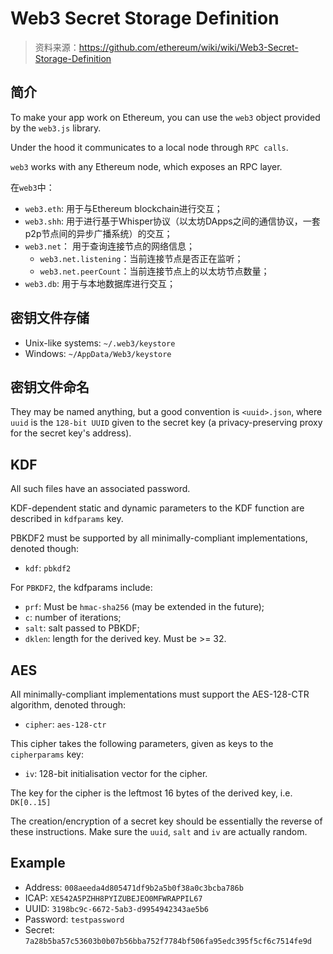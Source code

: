 # Web3 Secret Storage Definition

> 资料来源：https://github.com/ethereum/wiki/wiki/Web3-Secret-Storage-Definition

## 简介

To make your app work on Ethereum, you can use the `web3` object provided by the `web3.js` library. 

Under the hood it communicates to a local node through `RPC calls`.

`web3` works with any Ethereum node, which exposes an RPC layer.

在`web3`中：

- `web3.eth`: 用于与Ethereum blockchain进行交互；
- `web3.shh`: 用于进行基于Whisper协议（以太坊DApps之间的通信协议，一套p2p节点间的异步广播系统）的交互；
- `web3.net`： 用于查询连接节点的网络信息；
  - `web3.net.listening`：当前连接节点是否正在监听；
  - `web3.net.peerCount`：当前连接节点上的以太坊节点数量；
- `web3.db`: 用于与本地数据库进行交互；


## 密钥文件存储

- Unix-like systems: `~/.web3/keystore`
- Windows: `~/AppData/Web3/keystore`

## 密钥文件命名

They may be named anything, but a good convention is `<uuid>.json`, where `uuid` is the `128-bit UUID` given to the secret key (a privacy-preserving proxy for the secret key's address).

## KDF

All such files have an associated password.

KDF-dependent static and dynamic parameters to the KDF function are described in `kdfparams` key.

PBKDF2 must be supported by all minimally-compliant implementations, denoted though:

- `kdf`: `pbkdf2`

For `PBKDF2`, the kdfparams include:

- `prf`: Must be `hmac-sha256` (may be extended in the future);
- `c`: number of iterations;
- `salt`: salt passed to PBKDF;
- `dklen`: length for the derived key. Must be >= 32.

## AES

All minimally-compliant implementations must support the AES-128-CTR algorithm, denoted through:

- `cipher`: `aes-128-ctr`

This cipher takes the following parameters, given as keys to the `cipherparams` key:

- `iv`: 128-bit initialisation vector for the cipher.

The key for the cipher is the leftmost 16 bytes of the derived key, i.e. `DK[0..15]`

The creation/encryption of a secret key should be essentially the reverse of these instructions. Make sure the `uuid`, `salt` and `iv` are actually random.

## Example

- Address: `008aeeda4d805471df9b2a5b0f38a0c3bcba786b`
- ICAP: `XE542A5PZHH8PYIZUBEJEO0MFWRAPPIL67`
- UUID: `3198bc9c-6672-5ab3-d9954942343ae5b6`
- Password: `testpassword`
- Secret: `7a28b5ba57c53603b0b07b56bba752f7784bf506fa95edc395f5cf6c7514fe9d`